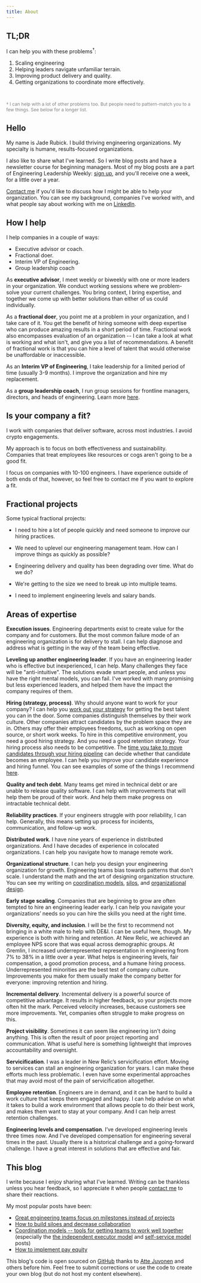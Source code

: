 ```yaml
---
title: About
---
```

<re-img src="avatar-large.jpeg" hovereffect=true></re-img>

## TL;DR

I can help you with these problems<sup>†</sup>:

1. Scaling engineering
2. Helping leaders navigate unfamiliar terrain.
3. Improving product delivery and quality.
4. Getting organizations to coordinate more effectively.

<br />

<p style="font-size: 12px;color:grey;" size="small">† I can help with a lot of other problems too. But people need to pattern-match you to a few things. See below for a longer list.</p>

## Hello

My name is Jade Rubick. I build thriving engineering organizations. My specialty is humane, results-focused organizations.

I also like to share what I've learned. So I write blog posts and have a newsletter course for beginning managers. Most of my blog posts are a part of Engineering Leadership Weekly: [sign up](/courses/), and you'll receive one a week, for a little over a year.

[Contact me](/contact) if you'd like to discuss how I might be able to help your organization. You can see my background, companies I've worked with, and what people say about working with me on [LinkedIn](https://www.linkedin.com/in/jaderubick/). 

## How I help

I help companies in a couple of ways:

* Executive advisor or coach. 
* Fractional doer.
* Interim VP of Engineering.
* Group leadership coach

As **executive advisor**, I meet weekly or biweekly with one or more leaders in your organization. We conduct working sessions where we problem-solve your current challenges. You bring context, I bring expertise, and together we come up with better solutions than either of us could individually.

As a **fractional doer**, you point me at a problem in your organization, and I take care of it. You get the benefit of hiring someone with deep expertise who can produce amazing results in a short period of time. Fractional work also encompasses evaluation of an organization -- I can take a look at what is working and what isn't, and give you a list of recommendations. A benefit of fractional work is that you can hire a level of talent that would otherwise be unaffordable or inaccessible.

As an **Interim VP of Engineering**, I take leadership for a limited period of time (usually 3-9 months). I improve the organization and hire my replacement.

As a **group leadership coach**, I run group sessions for frontline managers, directors, and heads of engineering. Learn more [here](/group-leadership-coaching/).

## Is your company a fit?

I work with companies that deliver software, across most industries. I avoid crypto engagements.

My approach is to focus on both effectiveness and sustainability. Companies that treat employees like resources or cogs aren't going to be a good fit.

I focus on companies with 10-100 engineers. I have experience outside of both ends of that, however, so feel free to contact me if you want to explore a fit.

## Fractional projects

Some typical fractional projects:

* I need to hire a lot of people quickly and need someone to improve our hiring practices.

* We need to uplevel our engineering management team. How can I improve things as quickly as possible?

* Engineering delivery and quality has been degrading over time. What do we do?

* We're getting to the size we need to break up into multiple teams.

* I need to implement engineering levels and salary bands.

## Areas of expertise

**Execution issues**. Engineering departments exist to create value for the company and for customers. But the most common failure mode of an engineering organization is for delivery to stall. I can help diagnose and address what is getting in the way of the team being effective. 

**Leveling up another engineering leader**. If you have an engineering leader who is effective but inexperienced, I can help. Many challenges they face will be "anti-intuitive". The solutions evade smart people, and unless you have the right mental models, you can fail. I've worked with many promising but less experienced leaders, and helped them have the impact the company requires of them.

**Hiring (strategy, process)**. Why should anyone want to work for your company? I can help you [work out your strategy](/creating-a-hiring-strategy/) for getting the best talent you can in the door. Some companies distinguish themselves by their work culture. Other companies attract candidates by the problem space they are in. Others may offer their employees freedoms, such as working on open source, or short work weeks. To hire in this competitive environment, you need a good hiring strategy. And you need a good retention strategy. Your hiring process also needs to be competitive. The [time you take to move candidates through your hiring pipeline](/how-to-speed-up-hiring/) can decide whether that candidate becomes an employee. I can help you improve your candidate experience and hiring funnel. You can see examples of some of the things I recommend [here](/startup-hiring-and-recruiting/).

**Quality and tech debt**. Many teams get mired in technical debt or are unable to release quality software. I can help with improvements that will help them be proud of their work. And help them make progress on intractable technical debt.  

**Reliability practices**. If your engineers struggle with poor reliability, I can help. Generally, this means setting up process for incidents, communication, and follow-up work.

**Distributed work**. I have nine years of experience in distributed organizations. And I have decades of experience in colocated organizations. I can help you navigate how to manage remote work.

**Organizational structure**. I can help you design your engineering organization for growth. Engineering teams bias towards patterns that don't scale. I understand the math and the art of designing organization structure. You can see my writing on [coordination models](/coordination-models/), [silos](/how-to-build-silos-and-decrease-collaboration/), and [organizational design](/tag/org-design). 

**Early stage scaling**. Companies that are beginning to grow are often tempted to hire an engineering leader early. I can help you navigate your organizations’ needs so you can hire the skills you need at the right time. 

**Diversity, equity, and inclusion**. I will be the first to recommend not bringing in a white male to help with DE&I. I can be useful here, though. My experience is both with hiring and retention. At New Relic, we achieved an employee NPS score that was equal across demographic groups. At Gremlin, I increased underrepresented representation in engineering from 7% to 38% in a little over a year. What helps is engineering levels, fair compensation, a good promotion process, and a humane hiring process. Underrepresented minorities are the best test of company culture. Improvements you make for them usually make the company better for everyone: improving retention and hiring.

**Incremental delivery**. Incremental delivery is a powerful source of competitive advantage. It results in higher feedback, so your projects more often hit the mark. Perceived velocity increases, because customers see more improvements. Yet, companies often struggle to make progress on this.

**Project visibility**. Sometimes it can seem like engineering isn't doing anything. This is often the result of poor project reporting and communication. What is useful here is something lightweight that improves accountability and oversight.

**Servicification**. I was a leader in New Relic’s servicification effort. Moving to services can stall an engineering organization for years. I can make these efforts much less problematic. I even have some experimental approaches that may avoid most of the pain of servicification altogether.

**Employee retention**. Engineers are in demand, and it can be hard to build a work culture that keeps them engaged and happy. I can help advise on what it takes to build a work environment that allows people to do their best work, and makes them want to stay at your company. And I can help arrest retention challenges.

**Engineering levels and compensation**. I’ve developed engineering levels three times now. And I've developed compensation for engineering several times in the past. Usually there is a historical challenge and a going-forward challenge. I have a great interest in solutions that are effective and fair. 

## This blog

I write because I enjoy sharing what I've learned. Writing can be thankless unless you hear feedback, so I appreciate it when people [contact me](/contact/) to share their reactions.  

My most popular posts have been: 

* [Great engineering teams focus on milestones instead of projects](/milestones-not-projects/)
* [How to build siloes and decrease collaboration](/how-to-build-silos-and-decrease-collaboration/)
* [Coordination models -- tools for getting teams to work well together](/coordination-models/) (especially the [the independent executor model](/independent-executor-model/) and [self-service model](/platform-teams-and-the-self-service-model/) posts)
* [How to implement pay equity](/implementing-pay-equity/)

This blog's code is open sourced on [GitHub](https://www.github.com/jadeforrest/blog/) thanks to [Atte Juvonen](https://github.com/baobabKoodaa/blog) and others before him. Feel free to submit corrections or use the code to create your own blog (but do not host my content elsewhere).

<re-icons></re-icons>